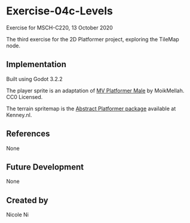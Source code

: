# Exercise-04c-Levels
Exercise for MSCH-C220, 13 October 2020

The third exercise for the 2D Platformer project, exploring the TileMap node.

## Implementation
Built using Godot 3.2.2

The player sprite is an adaptation of [MV Platformer Male](https://opengameart.org/content/mv-platformer-male-32x64) by MoikMellah. CC0 Licensed.

The terrain spritemap is the [Abstract Platformer package](https://kenney.nl/assets/abstract-platformer) available at Kenney.nl.

## References
None

## Future Development
None

## Created by 
Nicole Ni
